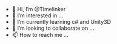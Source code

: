 - 👋 Hi, I’m @Timelinker
- 👀 I’m interested in ...
- 🌱 I’m currently learning c# and Unity3D
- 💞️ I’m looking to collaborate on ...
- 📫 How to reach me ...

<!---
Timelinker/Timelinker is a ✨ special ✨ repository because its `README.md` (this file) appears on your GitHub profile.
You can click the Preview link to take a look at your changes.
--->
